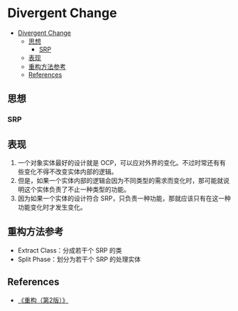 # Divergent Change


<!-- TOC -->

- [Divergent Change](#divergent-change)
    - [思想](#思想)
        - [SRP](#srp)
    - [表现](#表现)
    - [重构方法参考](#重构方法参考)
    - [References](#references)

<!-- /TOC -->


## 思想
### SRP


## 表现
1. 一个对象实体最好的设计就是 OCP，可以应对外界的变化。不过时常还有有些变化不得不改变实体内部的逻辑。
2. 但是，如果一个实体内部的逻辑会因为不同类型的需求而变化时，那可能就说明这个实体负责了不止一种类型的功能。
3. 因为如果一个实体的设计符合 SRP，只负责一种功能，那就应该只有在这一种功能变化时才发生变化。


## 重构方法参考
* Extract Class：分成若干个 SRP 的类
* Split Phase：划分为若干个 SRP 的处理实体


## References
* [《重构（第2版）》](https://book.douban.com/subject/33400354/)
